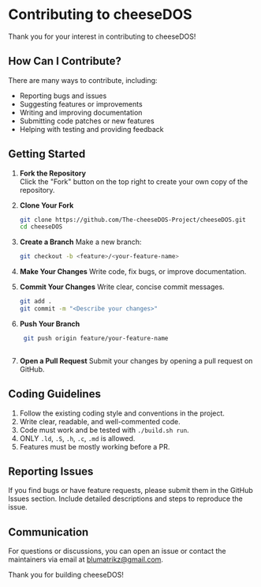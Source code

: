 # Contributing to cheeseDOS

Thank you for your interest in contributing to cheeseDOS!

## How Can I Contribute?

There are many ways to contribute, including:

- Reporting bugs and issues  
- Suggesting features or improvements  
- Writing and improving documentation  
- Submitting code patches or new features  
- Helping with testing and providing feedback

## Getting Started

1. **Fork the Repository**  
   Click the "Fork" button on the top right to create your own copy of the repository.

2. **Clone Your Fork**  
   ```bash
   git clone https://github.com/The-cheeseDOS-Project/cheeseDOS.git
   cd cheeseDOS
   ```

3. **Create a Branch**
   Make a new branch:
   ```bash
   git checkout -b <feature>/<your-feature-name>
   ```

4. **Make Your Changes**
   Write code, fix bugs, or improve documentation.

5. **Commit Your Changes**
   Write clear, concise commit messages.
   ```bash
   git add .
   git commit -m "<Describe your changes>"
   ```

6. **Push Your Branch**
   ```bash
    git push origin feature/your-feature-name
    
7. **Open a Pull Request**
    Submit your changes by opening a pull request on GitHub.

## Coding Guidelines
1. Follow the existing coding style and conventions in the project.
2. Write clear, readable, and well-commented code.
3. Code must work and be tested with `./build.sh run`.
4. ONLY `.ld`, `.S`, `.h`, `.c`, `.md` is allowed.
5. Features must be mostly working before a PR.

## Reporting Issues
If you find bugs or have feature requests, please submit them in the GitHub Issues section. Include detailed descriptions and steps to reproduce the issue.

## Communication
For questions or discussions, you can open an issue or contact the maintainers via email at blumatrikz@gmail.com.

Thank you for building cheeseDOS!
